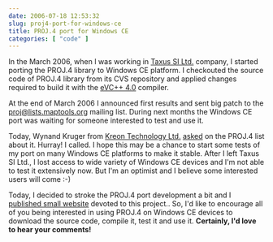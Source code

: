 ```yaml
---
date: 2006-07-18 12:53:32
slug: proj4-port-for-windows-ce
title: PROJ.4 port for Windows CE
categories: [ "code" ]
---
```


In the March 2006, when I was working in [Taxus SI Ltd.](http://www.taxussi.com.pl/) company, I started porting the PROJ.4 library to Windows CE platform. I checkouted the source code of PROJ.4 library from its CVS repository and applied changes required to build it with the [eVC++ 4.0](http://msdn.microsoft.com/mobility/othertech/eVisualc/default.aspx) compiler.





At the end of March 2006 I announced first results and sent big patch to the [proj@lists.maptools.org](http://lists.maptools.org/mailman/listinfo/proj) mailing list. During next months the Windows CE port was waiting for someone interested to test and use it.






Today, Wynand Kruger from [Kreon Technology Ltd.](http://www.kreon.co.za/) [asked](http://lists.maptools.org/pipermail/proj/2006-July/002404.html) on the PROJ.4 list about it. Hurray! I called. I hope this may be a chance to start some tests of my port on many Windows CE platforms to make it stable. After I left Taxus SI Ltd., I lost access to wide variety of Windows CE devices and I'm not able to test it extensively now. But I'm an optimist and I believe some interested users will come :-)






Today, I decided to stroke the PROJ.4 port development a bit and I [published small website](/projects/proj4/) devoted to this project..
So, I'd like to encourage all of you being interested in using PROJ.4 on Windows CE devices to download the source code, compile it, test it and use it.
**Certainly, I'd love to hear your comments!**

